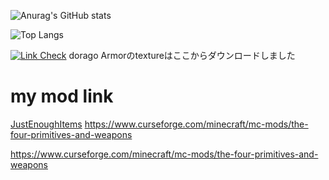 ![Anurag's GitHub stats](https://github-readme-stats.vercel.app/api?username=hrmcngs&show_icons=true&theme=dark)

![Top Langs](https://github-readme-stats.vercel.app/api/top-langs/?username=hrmcngs&layout=compact)

[![Link Check](https://github.com/janosh/awesome-normalizing-flows/actions/workflows/link-check.yml/badge.svg)](https://github.com/GitPois1x/DragonLoot/tree/1.20/src/main/resources/assets/dragonloot/textures)
dorago Armorのtextureはここからダウンロードしました

# my mod link
[JustEnoughItems](https://minecraft.curseforge.com/projects/the-four-primitives-and-weapons )
https://www.curseforge.com/minecraft/mc-mods/the-four-primitives-and-weapons 

https://www.curseforge.com/minecraft/mc-mods/the-four-primitives-and-weapons

